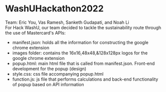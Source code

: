 # WashUHackathon2022
Team: Eric You, Vas Ramesh, Sanketh Gudapati, and Noah Li
<br> For Hack WashU, our team decided to tackle the sustainability route through the use of Mastercard's APIs: 
- manifest.json: holds all the information for constructing the google chrome extension
- images folder: contains the 16x16,48x48,&128x128px logos for the google chrome extension
- popup.html: main html file that is called from manifest.json. Front-end development for the popup (design)
- style.css: css file accompanying popup.html
- function.js: js file that performs calculations and back-end functionality of popup based on API information
